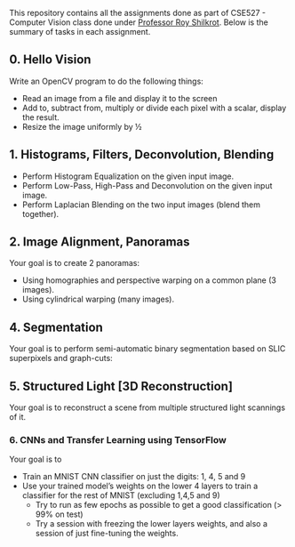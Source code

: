 This repository contains all the assignments done as part of CSE527 - Computer Vision class done under [Professor Roy Shilkrot](http://hi.cs.stonybrook.edu/). Below is the summary of tasks in each assignment.

## 0. Hello Vision
Write an OpenCV program to do the following things:
* Read an image from a file and display it to the screen
* Add to, subtract from, multiply or divide each pixel with a scalar, display the result.
* Resize the image uniformly by ½
  
## 1. Histograms, Filters, Deconvolution, Blending
* Perform Histogram Equalization on the given input image.
* Perform Low-Pass, High-Pass and Deconvolution on the given input image.
* Perform Laplacian Blending on the two input images (blend them together).

## 2. Image Alignment, Panoramas
Your goal is to create 2 panoramas:
* Using homographies and perspective warping on a common plane (3 images).
* Using cylindrical warping (many images).

## 4. Segmentation
Your goal is to perform semi-automatic binary segmentation based on SLIC superpixels and graph-cuts:

## 5. Structured Light [3D Reconstruction]
Your goal is to reconstruct a scene from multiple structured light scannings of it.

### 6. CNNs and Transfer Learning using TensorFlow
Your goal is to 
* Train an MNIST CNN classifier on just the digits: 1, 4, 5 and 9
* Use your trained model’s weights on the lower 4 layers to train a classifier for the rest of MNIST (excluding 1,4,5 and 9)
  * Try to run as few epochs as possible to get a good classification (> 99% on test)
  * Try a session with freezing the lower layers weights, and also a session of just fine-tuning the weights.
